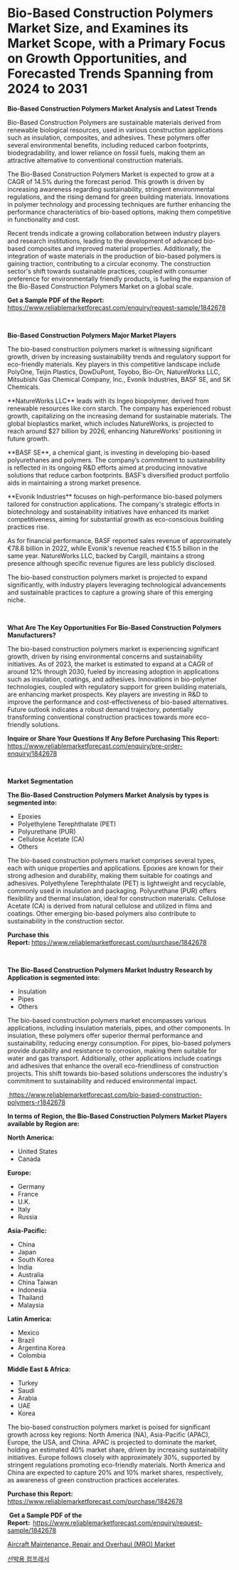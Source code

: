 <p><h1>Bio-Based Construction Polymers Market Size, and Examines its Market Scope, with a Primary Focus on Growth Opportunities, and Forecasted Trends Spanning from 2024 to 2031</h1></p><p><strong>Bio-Based Construction Polymers Market Analysis and Latest Trends</strong></p>
<p><p>Bio-Based Construction Polymers are sustainable materials derived from renewable biological resources, used in various construction applications such as insulation, composites, and adhesives. These polymers offer several environmental benefits, including reduced carbon footprints, biodegradability, and lower reliance on fossil fuels, making them an attractive alternative to conventional construction materials.</p><p>The Bio-Based Construction Polymers Market is expected to grow at a CAGR of 14.5% during the forecast period. This growth is driven by increasing awareness regarding sustainability, stringent environmental regulations, and the rising demand for green building materials. Innovations in polymer technology and processing techniques are further enhancing the performance characteristics of bio-based options, making them competitive in functionality and cost.</p><p>Recent trends indicate a growing collaboration between industry players and research institutions, leading to the development of advanced bio-based composites and improved material properties. Additionally, the integration of waste materials in the production of bio-based polymers is gaining traction, contributing to a circular economy. The construction sector's shift towards sustainable practices, coupled with consumer preference for environmentally friendly products, is fueling the expansion of the Bio-Based Construction Polymers Market on a global scale.</p></p>
<p><strong>Get a Sample PDF of the Report:&nbsp;</strong> <a href="https://www.reliablemarketforecast.com/enquiry/request-sample/1842678?utm_campaign=1080&utm_medium=2&utm_source=Github&utm_content=ia&utm_term=01012025&utm_id=bio-based-construction-polymers">https://www.reliablemarketforecast.com/enquiry/request-sample/1842678</a></p>
<p>&nbsp;</p>
<p><strong>Bio-Based Construction Polymers Major Market Players</strong></p>
<p><p>The bio-based construction polymers market is witnessing significant growth, driven by increasing sustainability trends and regulatory support for eco-friendly materials. Key players in this competitive landscape include PolyOne, Teijin Plastics, DowDuPont, Toyobo, Bio-On, NatureWorks LLC, Mitsubishi Gas Chemical Company, Inc., Evonik Industries, BASF SE, and SK Chemicals.</p><p>**NatureWorks LLC** leads with its Ingeo biopolymer, derived from renewable resources like corn starch. The company has experienced robust growth, capitalizing on the increasing demand for sustainable materials. The global bioplastics market, which includes NatureWorks, is projected to reach around $27 billion by 2026, enhancing NatureWorks' positioning in future growth.</p><p>**BASF SE**, a chemical giant, is investing in developing bio-based polyurethanes and polymers. The company’s commitment to sustainability is reflected in its ongoing R&D efforts aimed at producing innovative solutions that reduce carbon footprints. BASF’s diversified product portfolio aids in maintaining a strong market presence.</p><p>**Evonik Industries** focuses on high-performance bio-based polymers tailored for construction applications. The company's strategic efforts in biotechnology and sustainability initiatives have enhanced its market competitiveness, aiming for substantial growth as eco-conscious building practices rise.</p><p>As for financial performance, BASF reported sales revenue of approximately €78.6 billion in 2022, while Evonik's revenue reached €15.5 billion in the same year. NatureWorks LLC, backed by Cargill, maintains a strong presence although specific revenue figures are less publicly disclosed.</p><p>The bio-based construction polymers market is projected to expand significantly, with industry players leveraging technological advancements and sustainable practices to capture a growing share of this emerging niche.</p></p>
<p>&nbsp;</p>
<p><strong>What Are The Key Opportunities For Bio-Based Construction Polymers Manufacturers?</strong></p>
<p><p>The bio-based construction polymers market is experiencing significant growth, driven by rising environmental concerns and sustainability initiatives. As of 2023, the market is estimated to expand at a CAGR of around 12% through 2030, fueled by increasing adoption in applications such as insulation, coatings, and adhesives. Innovations in bio-polymer technologies, coupled with regulatory support for green building materials, are enhancing market prospects. Key players are investing in R&D to improve the performance and cost-effectiveness of bio-based alternatives. Future outlook indicates a robust demand trajectory, potentially transforming conventional construction practices towards more eco-friendly solutions.</p></p>
<p><strong>Inquire or Share Your Questions If Any Before Purchasing This Report:</strong> <a href="https://www.reliablemarketforecast.com/enquiry/pre-order-enquiry/1842678?utm_campaign=1080&utm_medium=2&utm_source=Github&utm_content=ia&utm_term=01012025&utm_id=bio-based-construction-polymers">https://www.reliablemarketforecast.com/enquiry/pre-order-enquiry/1842678</a></p>
<p>&nbsp;</p>
<p><strong>Market Segmentation</strong></p>
<p><strong>The Bio-Based Construction Polymers Market Analysis by types is segmented into:</strong></p>
<p><ul><li>Epoxies</li><li>Polyethylene Terephthalate (PET)</li><li>Polyurethane (PUR)</li><li>Cellulose Acetate (CA)</li><li>Others</li></ul></p>
<p><p>The bio-based construction polymers market comprises several types, each with unique properties and applications. Epoxies are known for their strong adhesion and durability, making them suitable for coatings and adhesives. Polyethylene Terephthalate (PET) is lightweight and recyclable, commonly used in insulation and packaging. Polyurethane (PUR) offers flexibility and thermal insulation, ideal for construction materials. Cellulose Acetate (CA) is derived from natural cellulose and utilized in films and coatings. Other emerging bio-based polymers also contribute to sustainability in the construction sector.</p></p>
<p><strong>Purchase this Report:&nbsp;</strong><a href="https://www.reliablemarketforecast.com/purchase/1842678?utm_campaign=1080&utm_medium=2&utm_source=Github&utm_content=ia&utm_term=01012025&utm_id=bio-based-construction-polymers">https://www.reliablemarketforecast.com/purchase/1842678</a></p>
<p>&nbsp;</p>
<p><strong>The Bio-Based Construction Polymers Market Industry Research by Application is segmented into:</strong></p>
<p><ul><li>Insulation</li><li>Pipes</li><li>Others</li></ul></p>
<p><p>The bio-based construction polymers market encompasses various applications, including insulation materials, pipes, and other components. In insulation, these polymers offer superior thermal performance and sustainability, reducing energy consumption. For pipes, bio-based polymers provide durability and resistance to corrosion, making them suitable for water and gas transport. Additionally, other applications include coatings and adhesives that enhance the overall eco-friendliness of construction projects. This shift towards bio-based solutions underscores the industry's commitment to sustainability and reduced environmental impact.</p></p>
<p><a href="https://www.reliablemarketforecast.com/bio-based-construction-polymers-r1842678?utm_campaign=1080&utm_medium=2&utm_source=Github&utm_content=ia&utm_term=01012025&utm_id=bio-based-construction-polymers">&nbsp;https://www.reliablemarketforecast.com/bio-based-construction-polymers-r1842678</a></p>
<p><strong>In terms of Region, the Bio-Based Construction Polymers Market Players available by Region are:</strong></p>
<p>
    <p> <strong> North America: </strong>
        <ul>
            <li>United States</li>
            <li>Canada</li>
        </ul>
        </p> 
    <p> <strong> Europe: </strong>
        <ul>
            <li>Germany</li>
            <li>France</li>
            <li>U.K.</li>
            <li>Italy</li>
            <li>Russia</li>
        </ul>
        </p> 
    <p> <strong> Asia-Pacific: </strong>
        <ul>
            <li>China</li>
            <li>Japan</li>
            <li>South Korea</li>
            <li>India</li>
            <li>Australia</li>
            <li>China Taiwan</li>
            <li>Indonesia</li>
            <li>Thailand</li>
            <li>Malaysia</li>
        </ul>
        </p> 
    <p> <strong> Latin America: </strong>
        <ul>
            <li>Mexico</li>
            <li>Brazil</li>
            <li>Argentina Korea</li>
            <li>Colombia</li>
        </ul>
        </p> 
    <p> <strong> Middle East & Africa: </strong>
        <ul>
            <li>Turkey</li>
            <li>Saudi</li>
            <li>Arabia</li>
            <li>UAE</li>
            <li>Korea</li>
        </ul>
    </p>
    </p>
<p><p>The bio-based construction polymers market is poised for significant growth across key regions: North America (NA), Asia-Pacific (APAC), Europe, the USA, and China. APAC is projected to dominate the market, holding an estimated 40% market share, driven by increasing sustainability initiatives. Europe follows closely with approximately 30%, supported by stringent regulations promoting eco-friendly materials. North America and China are expected to capture 20% and 10% market shares, respectively, as awareness of green construction practices accelerates.</p></p>
<p><strong>Purchase this Report: </strong><a href="https://www.reliablemarketforecast.com/purchase/1842678?utm_campaign=1080&utm_medium=2&utm_source=Github&utm_content=ia&utm_term=01012025&utm_id=bio-based-construction-polymers">https://www.reliablemarketforecast.com/purchase/1842678</a></p>
<p>&nbsp;<strong>Get a Sample PDF of the Report:&nbsp;&nbsp;</strong><a href="https://www.reliablemarketforecast.com/enquiry/request-sample/1842678?utm_campaign=1080&utm_medium=2&utm_source=Github&utm_content=ia&utm_term=01012025&utm_id=bio-based-construction-polymers">https://www.reliablemarketforecast.com/enquiry/request-sample/1842678</a></p>
<p><strong></strong></p>
<p><p><a href="https://github.com/gdfhhhj/Market-Research-Report-List-7/blob/main/aircraft-maintenance-repair-and-overhaul-mro-market.md?utm_campaign=1080&utm_medium=2&utm_source=Github&utm_content=ia&utm_term=01012025&utm_id=bio-based-construction-polymers">Aircraft Maintenance, Repair and Overhaul (MRO) Market</a></p><p><a href="https://github.com/sougarounis/Market-Research-Report-List-6/blob/main/855341829723.md?utm_campaign=1080&utm_medium=2&utm_source=Github&utm_content=ia&utm_term=01012025&utm_id=bio-based-construction-polymers">선박용 컴프레서</a></p></p>